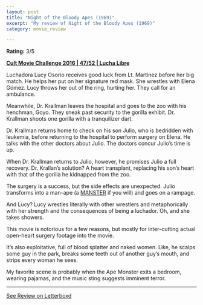 ```yaml
---
layout: post
title: "Night of the Bloody Apes (1969)"
excerpt: "My review of Night of the Bloody Apes (1969)"
category: movie_review

---
```


**Rating:** 3/5

<b><a href="https://boxd.it/q7ygw/detail">Cult Movie Challenge 2016 | 47/52 | Lucha Libre</a></b>

Luchadora Lucy Osorio receives good luck from Lt. Martinez before her big match. He helps her put on her signature red mask. She wrestles with Elena Gómez. Lucy throws her out of the ring, hurting her. They call for an ambulance.

Meanwhile, Dr. Krallman leaves the hospital and goes to the zoo with his henchman, Goyo. They sneak past security to the gorilla exhibit. Dr. Krallman shoots one gorilla with a tranquilizer dart.

Dr. Krallman returns home to check on his son Julio, who is bedridden with leukemia, before returning to the hospital to perform surgery on Elena. He talks with the other doctors about Julio. The doctors concur Julio’s time is up.

When Dr. Krallman returns to Julio, however, he promises Julio a full recovery. Dr. Krallan’s solution? A heart transplant, replacing his son’s heart with that of the gorilla he kidnapped from the zoo.

The surgery is a success, but the side effects are unexpected. Julio transforms into a man-ape (a <a href="https://boxd.it/6g0Qv3">MANSTER</a> if you will) and goes on a rampage.

And Lucy? Lucy wrestles literally with other wrestlers and metaphorically with her strength and the consequences of being a luchador. Oh, and she takes showers.

This movie is notorious for a few reasons, but mostly for inter-cutting actual open-heart surgery footage into the movie.

It’s also exploitative, full of blood splatter and naked women. Like, he scalps some guy in the park, breaks some teeth out of another guy’s mouth, and strips every woman he sees.

My favorite scene is probably when the Ape Monster exits a bedroom, wearing pajamas, and the music sting suggests imminent terror.



<hr>

[See Review on Letterboxd](https://boxd.it/6gmz2d)
